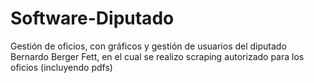 # Software-Diputado
Gestión de oficios, con gráficos y gestión de usuarios del diputado Bernardo Berger Fett, en el cual se realizo scraping autorizado para los oficios (incluyendo pdfs)

